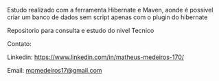 Estudo realizado com a ferramenta Hibernate e Maven, aonde é possivel criar um banco de dados sem script apenas com o plugin do hibernate

Repositorio para consulta e estudo do nivel Tecnico

Contato:

Linkedin: https://www.linkedin.com/in/matheus-medeiros-170/

Email: mpmedeiros17@gmail.com
